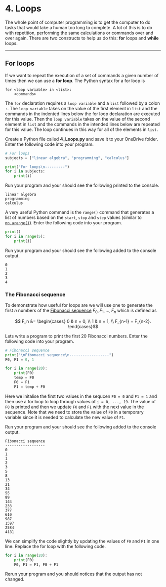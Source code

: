 # 4. Loops

The whole point of computer programming is to get the computer to do tasks that would take a human too long to complete. A lot of this is to do with repetition, performing the same calculations or commands over and over again. There are two constructs to help us do this: **for** loops and **while** loops.

---

## For loops

If we want to repeat the execution of a set of commands a given number of times then we can use a **for loop**. The Python syntax for a for loop is

```text
for <loop variable> in <list>:
    <commands>
```

The `for` declaration requires a `loop variable` and a `list` followed by a colon `:`. The `loop variable` takes on the value of the first element in `list` and the commands in the indented lines below the for loop declaration are executed for this value. Then the `loop variable` takes on the value of the second element in `list` and the commands in the intended lines below are repeated for this value. The loop continues in this way for all of the elements in `list`. 

Create a Python file called **4_Loops.py** and save it to your OneDrive folder. Enter the following code into your program.

```python
# For loops
subjects = ["linear algebra", "programming", "calculus"]

print("For loops\n---------")
for i in subjects:
    print(i)
```

Run your program and your should see the following printed to the console.

```text
linear algebra
programming
calculus
```

A very useful Python command is the `range()` command that generates a list of numbers based on the `start`, `stop` and `step` values (similar to [`np.arange()`](np.arange-section)). Enter the following code into your program.

```python
print()
for i in range(5):
    print(i)
```

Run your program and your should see the following added to the console output.

```text
0
1
2
3
4
```

### The Fibonacci sequence

To demonstrate how useful for loops are we will use one to generate the first $n$ numbers of the <a href="https://en.wikipedia.org/wiki/Fibonacci_sequence" target="_blank">Fibonacci sequence</a> $F_0, F_1, \ldots, F_n$ which is defined as

$$ F_n &= \begin{cases} 0 & n = 0, \\ 1 & n = 1, \\ F_{n-1} + F_{n-2}. \end{cases}$$

Lets write a program to print the first 20 Fibonacci numbers. Enter the following code into your program.

```python
# Fibonacci sequence
print("\nFibonacci sequence\n------------------")
F0, F1 = 0, 1

for i in range(20):
    print(F0)    
    temp = F0
    F0 = F1
    F1 = temp + F0
```

Here we initalise the first two values in the sequcen `F0 = 0` and `F1 = 1` and then use a for loop to loop through values of `i = 0, ..., 19`. The value of `F0` is printed and then we update `F0` and `F1` with the next value in the sequence. Note that we need to store the value of `F0` in a temporary variable since it is needed to calculate the new value of `F1`.

Run your program and your should see the following added to the console output.

```text
Fibonacci sequence
------------------
0
1
1
2
3
5
8
13
21
34
55
89
144
233
377
610
987
1597
2584
4181
```

We can simplify the code slightly by updating the values of `F0` and `F1` in one line. Replace the for loop with the following code.

```python
for i in range(20):
    print(F0)
    F0, F1 = F1, F0 + F1
```

Rerun your program and you should notices that the output has not changed.